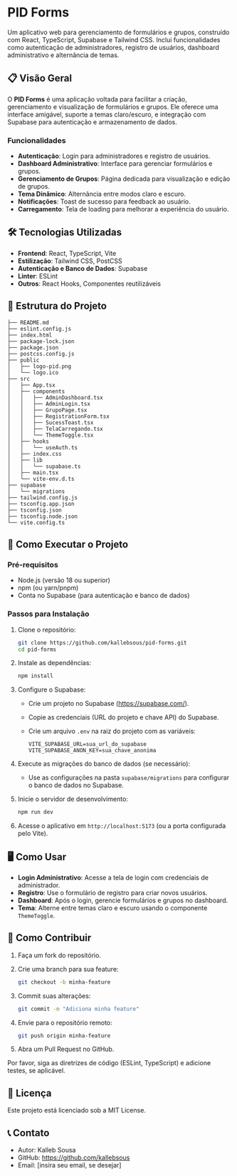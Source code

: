 # PID Forms

Um aplicativo web para gerenciamento de formulários e grupos, construído com React, TypeScript, Supabase e Tailwind CSS. Inclui funcionalidades como autenticação de administradores, registro de usuários, dashboard administrativo e alternância de temas.

## 📋 Visão Geral

O **PID Forms** é uma aplicação voltada para facilitar a criação, gerenciamento e visualização de formulários e grupos. Ele oferece uma interface amigável, suporte a temas claro/escuro, e integração com Supabase para autenticação e armazenamento de dados.

### Funcionalidades

- **Autenticação**: Login para administradores e registro de usuários.
- **Dashboard Administrativo**: Interface para gerenciar formulários e grupos.
- **Gerenciamento de Grupos**: Página dedicada para visualização e edição de grupos.
- **Tema Dinâmico**: Alternância entre modos claro e escuro.
- **Notificações**: Toast de sucesso para feedback ao usuário.
- **Carregamento**: Tela de loading para melhorar a experiência do usuário.

## 🛠️ Tecnologias Utilizadas

- **Frontend**: React, TypeScript, Vite
- **Estilização**: Tailwind CSS, PostCSS
- **Autenticação e Banco de Dados**: Supabase
- **Linter**: ESLint
- **Outros**: React Hooks, Componentes reutilizáveis

## 📂 Estrutura do Projeto

```plaintext
├── README.md
├── eslint.config.js
├── index.html
├── package-lock.json
├── package.json
├── postcss.config.js
├── public
│   ├── logo-pid.png
│   └── logo.ico
├── src
│   ├── App.tsx
│   ├── components
│   │   ├── AdminDashboard.tsx
│   │   ├── AdminLogin.tsx
│   │   ├── GrupoPage.tsx
│   │   ├── RegistrationForm.tsx
│   │   ├── SucessToast.tsx
│   │   ├── TelaCarregando.tsx
│   │   └── ThemeToggle.tsx
│   ├── hooks
│   │   └── useAuth.ts
│   ├── index.css
│   ├── lib
│   │   └── supabase.ts
│   ├── main.tsx
│   └── vite-env.d.ts
├── supabase
│   └── migrations
├── tailwind.config.js
├── tsconfig.app.json
├── tsconfig.json
├── tsconfig.node.json
└── vite.config.ts
```

## 🚀 Como Executar o Projeto

### Pré-requisitos

- Node.js (versão 18 ou superior)
- npm (ou yarn/pnpm)
- Conta no Supabase (para autenticação e banco de dados)

### Passos para Instalação

1. Clone o repositório:

   ```bash
   git clone https://github.com/kallebsous/pid-forms.git
   cd pid-forms
   ```

2. Instale as dependências:

   ```bash
   npm install
   ```

3. Configure o Supabase:

   - Crie um projeto no Supabase (https://supabase.com/).
   - Copie as credenciais (URL do projeto e chave API) do Supabase.
   - Crie um arquivo `.env` na raiz do projeto com as variáveis:

     ```env
     VITE_SUPABASE_URL=sua_url_do_supabase
     VITE_SUPABASE_ANON_KEY=sua_chave_anonima
     ```

4. Execute as migrações do banco de dados (se necessário):

   - Use as configurações na pasta `supabase/migrations` para configurar o banco de dados no Supabase.

5. Inicie o servidor de desenvolvimento:

   ```bash
   npm run dev
   ```

6. Acesse o aplicativo em `http://localhost:5173` (ou a porta configurada pelo Vite).

## 🖥️ Como Usar

- **Login Administrativo**: Acesse a tela de login com credenciais de administrador.
- **Registro**: Use o formulário de registro para criar novos usuários.
- **Dashboard**: Após o login, gerencie formulários e grupos no dashboard.
- **Tema**: Alterne entre temas claro e escuro usando o componente `ThemeToggle`.

## 🤝 Como Contribuir

1. Faça um fork do repositório.
2. Crie uma branch para sua feature:

   ```bash
   git checkout -b minha-feature
   ```
3. Commit suas alterações:

   ```bash
   git commit -m "Adiciona minha feature"
   ```
4. Envie para o repositório remoto:

   ```bash
   git push origin minha-feature
   ```
5. Abra um Pull Request no GitHub.

Por favor, siga as diretrizes de código (ESLint, TypeScript) e adicione testes, se aplicável.

## 📜 Licença

Este projeto está licenciado sob a MIT License.

## 📞 Contato

- Autor: Kalleb Sousa
- GitHub: https://github.com/kallebsous
- Email: \[insira seu email, se desejar\]
